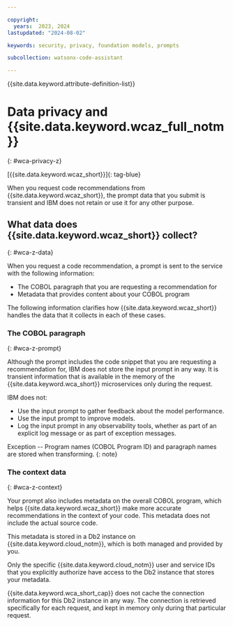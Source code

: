 ```yaml
---

copyright:
  years:  2023, 2024
lastupdated: "2024-08-02"

keywords: security, privacy, foundation models, prompts

subcollection: watsonx-code-assistant

---
```


{{site.data.keyword.attribute-definition-list}}


# Data privacy and {{site.data.keyword.wcaz_full_notm}}
{: #wca-privacy-z}

[{{site.data.keyword.wcaz_short}}]{: tag-blue}

When you request code recommendations from {{site.data.keyword.wcaz_short}}, the prompt data that you submit is transient and IBM does not retain or use it for any other purpose.

## What data does {{site.data.keyword.wcaz_short}} collect?
{: #wca-z-data}

When you request a code recommendation, a prompt is sent to the service with the following information:

- The COBOL paragraph that you are requesting a recommendation for
- Metadata that provides content about your COBOL program

The following information clarifies how {{site.data.keyword.wcaz_short}} handles the data that it collects in each of these cases.

### The COBOL paragraph
{: #wca-z-prompt}

Although the prompt includes the code snippet that you are requesting a recommendation for, IBM does not store the input prompt in any way. It is transient information that is available in the memory of the {{site.data.keyword.wca_short}} microservices only during the request.

IBM does not:
- Use the input prompt to gather feedback about the model performance.
- Use the input prompt to improve models.
- Log the input prompt in any observability tools, whether as part of an explicit log message or as part of exception messages.

Exception -- Program names (COBOL Program ID) and paragraph names are stored when transforming.
{: note}

### The context data
{: #wca-z-context}

Your prompt also includes metadata on the overall COBOL program, which helps {{site.data.keyword.wcaz_short}} make more accurate recommendations in the context of your code. This metadata does not include the actual source code.

This metadata is stored in a Db2 instance on {{site.data.keyword.cloud_notm}}, which is both managed and provided by you.

Only the specific {{site.data.keyword.cloud_notm}} user and service IDs that you explicitly authorize have access to the Db2 instance that stores your metadata.

{{site.data.keyword.wca_short_cap}} does not cache the connection information for this Db2 instance in any way. The connection is retrieved specifically for each request, and kept in memory only during that particular request.
